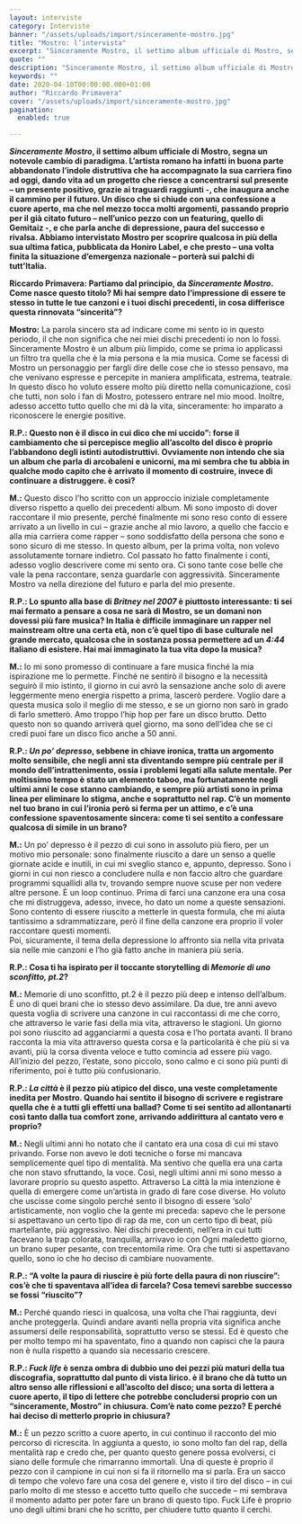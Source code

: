 ```yaml
---
layout: interviste
category: Interviste
banner: "/assets/uploads/import/sinceramente-mostro.jpg"
title: "Mostro: l’intervista"
excerpt: "Sinceramente Mostro, il settimo album ufficiale di Mostro, segna un notevole cambio di paradigma. L’artista romano ha infatti in buona parte abbandonato l’indole distruttiva che ha accompagnato la sua carriera fino ad oggi, dando vita ad un progetto che riesce a concentrarsi sul presente – un presente positivo, grazie ai traguardi raggiunti -, che inaugura…"
quote: ""
description: "Sinceramente Mostro, il settimo album ufficiale di Mostro, segna un notevole cambio di paradigma. L’artista romano ha infatti in buona parte abbandonato l’indole distruttiva che ha accompagnato la sua carriera fino ad oggi, dando vita ad un progetto che riesce a concentrarsi sul presente – un presente positivo, grazie ai traguardi raggiunti -, che inaugura…"
keywords: ""
date: 2020-04-10T00:00:00.000+01:00
author: "Riccardo Primavera"
cover: "/assets/uploads/import/sinceramente-mostro.jpg"
pagination:
  enabled: true

---
```


**_Sinceramente Mostro_, il settimo album ufficiale di Mostro, segna un notevole cambio di paradigma. L’artista romano ha infatti in buona parte abbandonato l’indole distruttiva che ha accompagnato la sua carriera fino ad oggi, dando vita ad un progetto che riesce a concentrarsi sul presente – un presente positivo, grazie ai traguardi raggiunti -, che inaugura anche il cammino per il futuro. Un disco che si chiude con una confessione a cuore aperto, ma che nel mezzo tocca molti argomenti, passando proprio per il già citato futuro – nell’unico pezzo con un featuring, quello di Gemitaiz -, e che parla anche di depressione, paura del successo e rivalsa. Abbiamo intervistato Mostro per scoprire qualcosa in più della sua ultima fatica, pubblicata da Honiro Label, e che presto – una volta finita la situazione d’emergenza nazionale – porterà sui palchi di tutt’Italia.**

**Riccardo Primavera: Partiamo dal principio, da _Sinceramente Mostro_. Come nasce questo titolo? Mi hai sempre dato l’impressione di essere te stesso in tutte le tue canzoni e i tuoi dischi precedenti, in cosa differisce questa rinnovata “sincerità”?**

**Mostro:** La parola sincero sta ad indicare come mi sento io in questo periodo, il che non significa che nei miei dischi precedenti io non lo fossi. Sinceramente Mostro è un album più limpido, come se prima io applicassi un filtro tra quella che è la mia persona e la mia musica. Come se facessi di Mostro un personaggio per fargli dire delle cose che io stesso pensavo, ma che venivano espresse e percepite in maniera amplificata, estrema, teatrale. In questo disco ho voluto essere molto più diretto nella comunicazione, così che tutti, non solo i fan di Mostro, potessero entrare nel mio mood. Inoltre, adesso accetto tutto quello che mi dà la vita, sinceramente: ho imparato a riconoscere le energie positive.

**R.P.: Questo non è il disco in cui dico che mi uccido”: forse il cambiamento che si percepisce meglio all’ascolto del disco è proprio l’abbandono degli istinti autodistruttivi. Ovviamente non intendo che sia un album che parla di arcobaleni e unicorni, ma mi sembra che tu abbia in qualche modo capito che è arrivato il momento di costruire, invece di continuare a distruggere. è così?**

**M.:** Questo disco l’ho scritto con un approccio iniziale completamente diverso rispetto a quello dei precedenti album. Mi sono imposto di dover raccontare il mio presente, perché finalmente mi sono reso conto di essere arrivato a un livello in cui – grazie anche al mio lavoro, a quello che faccio e alla mia carriera come rapper – sono soddisfatto della persona che sono e sono sicuro di me stesso. In questo album, per la prima volta, non volevo assolutamente tornare indietro. Col passato ho fatto finalmente i conti, adesso voglio descrivere come mi sento ora. Ci sono tante cose belle che vale la pena raccontare, senza guardarle con aggressività. Sinceramente Mostro va nella direzione del futuro e parla del mio presente.

**R.P.: Lo spunto alla base di _Britney nel 2007_ è piuttosto interessante: ti sei mai fermato a pensare a cosa ne sarà di Mostro, se un domani non dovessi più fare musica? In Italia è difficile immaginare un rapper nel mainstream oltre una certa età, non c’è quel tipo di base culturale nel grande mercato, qualcosa che in sostanza possa permettere ad un _4:44_ italiano di esistere. Hai mai immaginato la tua vita dopo la musica?**

**M.:** Io mi sono promesso di continuare a fare musica finché la mia ispirazione me lo permette. Finché ne sentirò il bisogno e la necessità seguirò il mio istinto, il giorno in cui avrò la sensazione anche solo di avere leggermente meno energia rispetto a prima, lascerò perdere. Voglio dare a questa musica solo il meglio di me stesso, e se un giorno non sarò in grado di farlo smetterò. Amo troppo l’hip hop per fare un disco brutto. Detto questo non so quando arriverà quel giorno, ma sono dell’idea che se ci credi puoi fare un disco fico anche a 50 anni.

**R.P.: _Un po’ depresso_, sebbene in chiave ironica, tratta un argomento molto sensibile, che negli anni sta diventando sempre più centrale per il mondo dell’intrattenimento, ossia i problemi legati alla salute mentale. Per moltissimo tempo è stato un elemento taboo, ma fortunatamente negli ultimi anni le cose stanno cambiando, e sempre più artisti sono in prima linea per eliminare lo stigma, anche e soprattutto nel rap. C’è un momento nel tuo brano in cui l’ironia però si ferma per un attimo, e c’è una confessione spaventosamente sincera: come ti sei sentito a confessare qualcosa di simile in un brano?**

**M.:** Un po’ depresso è il pezzo di cui sono in assoluto più fiero, per un motivo mio personale: sono finalmente riuscito a dare un senso a quelle giornate acide e inutili, in cui mi sveglio stanco e, appunto, depresso. Sono i giorni in cui non riesco a concludere nulla e non faccio altro che guardare programmi squallidi alla tv, trovando sempre nuove scuse per non vedere altre persone. È un loop continuo. Prima di farci una canzone era una cosa che mi distruggeva, adesso, invece, ho dato un nome a queste sensazioni. Sono contento di essere riuscito a metterle in questa formula, che mi aiuta tantissimo a sdrammatizzare, però il fine della canzone era proprio il voler raccontare questi momenti.  
Poi, sicuramente, il tema della depressione lo affronto sia nella vita privata sia nelle mie canzoni e l’ho già fatto anche in maniera più seria.

**R.P.: Cosa ti ha ispirato per il toccante storytelling di _Memorie di uno sconfitto, pt.2_?**

**M.:** Memorie di uno sconfitto, pt.2 è il pezzo più deep e intenso dell’album. È uno di quei brani che io stesso devo assimilare. Da due, tre anni avevo questa voglia di scrivere una canzone in cui raccontassi di me che corro, che attraverso le varie fasi della mia vita, attraverso le stagioni. Un giorno poi sono riuscito ad agganciarmi a questa cosa e l’ho portata avanti. Il brano racconta la mia vita attraverso questa corsa e la particolarità è che più si va avanti, più la corsa diventa veloce e tutto comincia ad essere più vago. All’inizio del pezzo, l’estate, sono piccolo, sono calmo e ci sono più punti di riferimento, poi è tutto più confusionario.

**R.P.: _La città_ è il pezzo più atipico del disco, una veste completamente inedita per Mostro. Quando hai sentito il bisogno di scrivere e registrare quella che è a tutti gli effetti una ballad? Come ti sei sentito ad allontanarti così tanto dalla tua comfort zone, arrivando addirittura al cantato vero e proprio?**

**M.:** Negli ultimi anni ho notato che il cantato era una cosa di cui mi stavo privando. Forse non avevo le doti tecniche o forse mi mancava semplicemente quel tipo di mentalità. Ma sentivo che quella era una carta che non stavo sfruttando, la voce. Così, negli ultimi anni mi sono messo a lavorare proprio su questo aspetto. Attraverso La città la mia intenzione è quella di emergere come un’artista in grado di fare cose diverse. Ho voluto che uscisse come singolo perché sento il bisogno di essere ‘solo’ artisticamente, non voglio che la gente mi preceda: sapevo che le persone si aspettavano un certo tipo di rap da me, con un certo tipo di beat, più martellante, più aggressivo. Nei dischi precedenti, nell’era in cui tutti facevano la trap colorata, tranquilla, arrivavo io con Ogni maledetto giorno, un brano super pesante, con trecentomila rime. Ora che tutti si aspettavano quello, sono io che ho deciso di cambiare nuovamente.

**R.P.: “A volte la paura di riuscire è più forte della paura di non riuscire”: cos’è che ti spaventava all’idea di farcela? Cosa temevi sarebbe successo se fossi “riuscito”?**

**M.:** Perché quando riesci in qualcosa, una volta che l’hai raggiunta, devi anche proteggerla. Quindi andare avanti nella propria vita significa anche assumersi delle responsabilità, soprattutto verso se stessi. Ed è questo che per molto tempo mi ha spaventato, fino a quando non capisci che la paura non è nulla rispetto a quando sia necessario crescere.

**R.P.: _Fuck life_ è senza ombra di dubbio uno dei pezzi più maturi della tua discografia, soprattutto dal punto di vista lirico. è il brano che dà tutto un altro senso alle riflessioni e all’ascolto del disco; una sorta di lettera a cuore aperto, il tipo di lettere che potrebbe concludersi proprio con un “sinceramente, Mostro” in chiusura. Com’è nato come pezzo? E perché hai deciso di metterlo proprio in chiusura?**

**M.:** È un pezzo scritto a cuore aperto, in cui continuo il racconto del mio percorso di ricrescita. In aggiunta a questo, io sono molto fan del rap, della mentalità rap e credo che, per quanto questo genere possa evolversi, ci siano delle formule che rimarranno immortali. Una di queste è proprio il pezzo con il campione in cui non si fa il ritornello ma si parla. Era un sacco di tempo che volevo fare una cosa del genere e, visto il tiro del disco – in cui parlo molto di me stesso e accetto tutto quello che succede – mi sembrava il momento adatto per poter fare un brano di questo tipo. Fuck Life è proprio uno degli ultimi brani che ho scritto, per chiudere tutto quanto il cerchi.